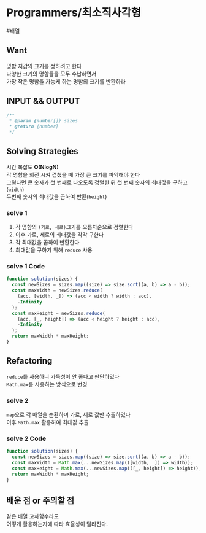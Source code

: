 # Programmers/최소직사각형

#배열

## Want

명함 지갑의 크기를 정하려고 한다  
다양한 크기의 명함들을 모두 수납하면서  
가장 작은 명함을 가능케 하는 명함의 크기를 반환하라

## INPUT && OUTPUT

```js
/**
 * @param {number[]} sizes
 * @return {number}
 */
```

## Solving Strategies

시간 복잡도 **O(NlogN)**  
각 명함을 회전 시켜 겹쳤을 때 가장 큰 크기를 파악해야 한다  
그렇다면 큰 숫자가 첫 번째로 나오도록 정렬한 뒤 첫 번째 숫자의 최대값을 구하고(`width`)  
두번째 숫자의 최대값을 곱하여 반환(`height`)

### solve 1

1. 각 명함의 `(가로, 세로)`크기를 오름차순으로 정렬한다
2. 이후 가로, 세로의 최대값을 각각 구한다
3. 각 최대값을 곱하여 반환한다
4. 최대값을 구하기 위해 `reduce` 사용

### solve 1 Code

```js
function solution(sizes) {
  const newSizes = sizes.map((size) => size.sort((a, b) => a - b));
  const maxWidth = newSizes.reduce(
    (acc, [width, _]) => (acc < width ? width : acc),
    -Infinity
  );
  const maxHeight = newSizes.reduce(
    (acc, [_, height]) => (acc < height ? height : acc),
    -Infinity
  );
  return maxWidth * maxHeight;
}
```

## Refactoring

`reduce`를 사용하니 가독성이 안 좋다고 판단하였다  
`Math.max`를 사용하는 방식으로 변경

### solve 2

`map`으로 각 배열을 순환하며 가로, 세로 값만 추출하였다  
이후 `Math.max` 활용하여 최대값 추출

### solve 2 Code

```js
function solution(sizes) {
  const newSizes = sizes.map((size) => size.sort((a, b) => a - b));
  const maxWidth = Math.max(...newSizes.map(([width, _]) => width));
  const maxHeight = Math.max(...newSizes.map(([_, height]) => height));
  return maxWidth * maxHeight;
}
```

## 배운 점 or 주의할 점

같은 배열 고차함수라도  
어떻게 활용하는지에 따라 효율성이 달라진다.
